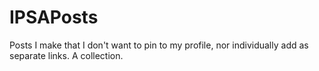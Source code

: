 # IPSAPosts
Posts I make that I don't want to pin to my profile, nor individually add as separate links. A collection.
